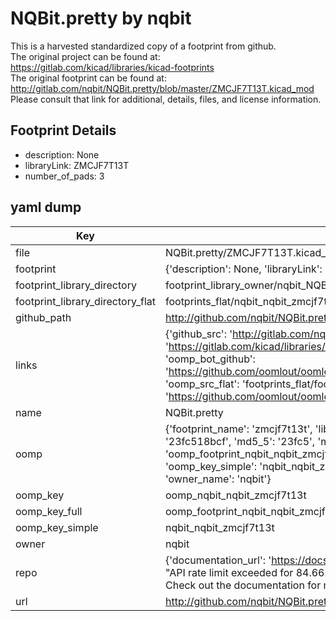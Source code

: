 # NQBit.pretty by nqbit  
This is a harvested standardized copy of a footprint from github.  
The original project can be found at:  
https://gitlab.com/kicad/libraries/kicad-footprints  
The original footprint can be found at:
http://gitlab.com/nqbit/NQBit.pretty/blob/master/ZMCJF7T13T.kicad_mod
Please consult that link for additional, details, files, and license information.  
## Footprint Details
* description: None  
* libraryLink: ZMCJF7T13T  
* number_of_pads: 3  
## yaml dump  
| Key | Value |  
| --- | --- |  
| file | NQBit.pretty/ZMCJF7T13T.kicad_mod |  
| footprint | {'description': None, 'libraryLink': 'ZMCJF7T13T', 'number_of_pads': 3} |  
| footprint_library_directory | footprint_library_owner/nqbit_NQBit.pretty |  
| footprint_library_directory_flat | footprints_flat/nqbit_nqbit_zmcjf7t13t/working |  
| github_path | http://github.com/nqbit/NQBit.pretty/blob/master/ZMCJF7T13T.kicad_mod |  
| links | {'github_src': 'http://gitlab.com/nqbit/NQBit.pretty/blob/master/ZMCJF7T13T.kicad_mod', 'github_src_repo': 'https://gitlab.com/kicad/libraries/kicad-footprints', 'oomp_bot': 'footprints/nqbit_nqbit_zmcjf7t13t/working', 'oomp_bot_github': 'https://github.com/oomlout/oomlout_oomp_footprint_bot/tree/main/footprints/nqbit_nqbit_zmcjf7t13t/working', 'oomp_src_flat': 'footprints_flat/footprints_flat/nqbit_nqbit_zmcjf7t13t/working', 'oomp_src_flat_github': 'https://github.com/oomlout/oomlout_oomp_footprint_src/tree/main/footprints_flat/nqbit_nqbit_zmcjf7t13t/working'} |  
| name | NQBit.pretty |  
| oomp | {'footprint_name': 'zmcjf7t13t', 'library_name': 'nqbit', 'md5': '23fc518bcfdd711bfd2a576120668782', 'md5_10': '23fc518bcf', 'md5_5': '23fc5', 'md5_6': '23fc51', 'oomp_key': 'oomp_nqbit_nqbit_zmcjf7t13t', 'oomp_key_extra': 'oomp_footprint_nqbit_nqbit_zmcjf7t13t', 'oomp_key_full': 'oomp_footprint_nqbit_nqbit_zmcjf7t13t_23fc51', 'oomp_key_simple': 'nqbit_nqbit_zmcjf7t13t', 'original_filename': 'NQBit.pretty/ZMCJF7T13T.kicad_mod', 'owner_name': 'nqbit'} |  
| oomp_key | oomp_nqbit_nqbit_zmcjf7t13t |  
| oomp_key_full | oomp_footprint_nqbit_nqbit_zmcjf7t13t |  
| oomp_key_simple | nqbit_nqbit_zmcjf7t13t |  
| owner | nqbit |  
| repo | {'documentation_url': 'https://docs.github.com/rest/overview/resources-in-the-rest-api#rate-limiting', 'message': "API rate limit exceeded for 84.66.173.59. (But here's the good news: Authenticated requests get a higher rate limit. Check out the documentation for more details.)"} |  
| url | http://github.com/nqbit/NQBit.pretty |  

